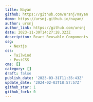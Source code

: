 ```yaml
---
title: Nayan
github: https://github.com/ursnj/nayan
demo: https://ursnj.github.io/nayan/
author: ursnj
author_link: https://github.com/ursnj
date: 2023-11-30T14:27:28.323Z
description: React Reusable Components
ssg:
  - Nextjs
css:
  - Tailwind
  - PostCSS
cms: []
category: []
draft: false
publish_date: '2023-03-31T11:35:43Z'
update_date: '2024-02-03T18:57:57Z'
github_star: 1
github_fork: 0
---
```

